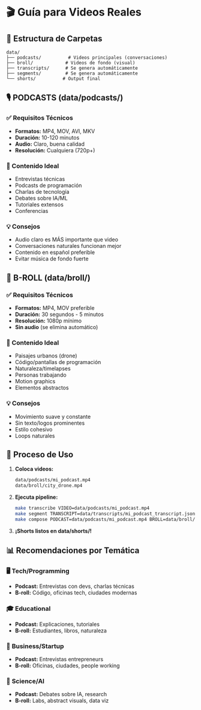 # 🎬 Guía para Videos Reales

## 📁 Estructura de Carpetas

```
data/
├── podcasts/          # Videos principales (conversaciones)
├── broll/            # Videos de fondo (visual)
├── transcripts/      # Se genera automáticamente
├── segments/         # Se genera automáticamente  
└── shorts/          # Output final
```

## 🎙️ PODCASTS (data/podcasts/)

### ✅ Requisitos Técnicos
- **Formatos:** MP4, MOV, AVI, MKV
- **Duración:** 10-120 minutos
- **Audio:** Claro, buena calidad
- **Resolución:** Cualquiera (720p+)

### 🎯 Contenido Ideal
- Entrevistas técnicas
- Podcasts de programación
- Charlas de tecnología
- Debates sobre IA/ML
- Tutoriales extensos
- Conferencias

### 💡 Consejos
- Audio claro es MÁS importante que video
- Conversaciones naturales funcionan mejor
- Contenido en español preferible
- Evitar música de fondo fuerte

## 🎨 B-ROLL (data/broll/)

### ✅ Requisitos Técnicos
- **Formatos:** MP4, MOV preferible
- **Duración:** 30 segundos - 5 minutos
- **Resolución:** 1080p mínimo
- **Sin audio** (se elimina automático)

### 🎯 Contenido Ideal
- Paisajes urbanos (drone)
- Código/pantallas de programación
- Naturaleza/timelapses
- Personas trabajando
- Motion graphics
- Elementos abstractos

### 💡 Consejos
- Movimiento suave y constante
- Sin texto/logos prominentes
- Estilo cohesivo
- Loops naturales

## 🚀 Proceso de Uso

1. **Coloca videos:**
   ```bash
   data/podcasts/mi_podcast.mp4
   data/broll/city_drone.mp4
   ```

2. **Ejecuta pipeline:**
   ```bash
   make transcribe VIDEO=data/podcasts/mi_podcast.mp4
   make segment TRANSCRIPT=data/transcripts/mi_podcast_transcript.json
   make compose PODCAST=data/podcasts/mi_podcast.mp4 BROLL=data/broll/city_drone.mp4
   ```

3. **¡Shorts listos en data/shorts/!**

## 📊 Recomendaciones por Temática

### 🖥️ **Tech/Programming**
- **Podcast:** Entrevistas con devs, charlas técnicas
- **B-roll:** Código, oficinas tech, ciudades modernas

### 🎓 **Educational**
- **Podcast:** Explicaciones, tutoriales
- **B-roll:** Estudiantes, libros, naturaleza

### 💼 **Business/Startup**
- **Podcast:** Entrevistas entrepreneurs
- **B-roll:** Oficinas, ciudades, people working

### 🔬 **Science/AI**
- **Podcast:** Debates sobre IA, research
- **B-roll:** Labs, abstract visuals, data viz
